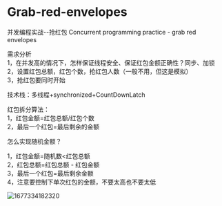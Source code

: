 # Grab-red-envelopes
并发编程实战--抢红包  Concurrent programming practice - grab red envelopes

需求分析  
1，在并发高的情况下，怎样保证线程安全、保证红包金额正确性？同步、加锁  
2，设置红包总额，红包个数，抢红包人数（一般不用，但这是模拟）  
3，抢红包要同时开始  

技术栈：多线程+synchronized+CountDownLatch

红包拆分算法：  
1，红包金额=红包总额/红包个数  
2，最后一个红包=最后剩余的金额   

怎么实现随机金额？    

1，红包金额=随机数<红包总额  
2，红包总额=红包总额 - 红包金额  
3，最后一个红包=最后剩余金额  
4，注意要控制下单次红包的金额，不要太高也不要太低  

![1677334182320](C:\Users\shinelon\AppData\Roaming\Typora\typora-user-images\1677334182320.png)